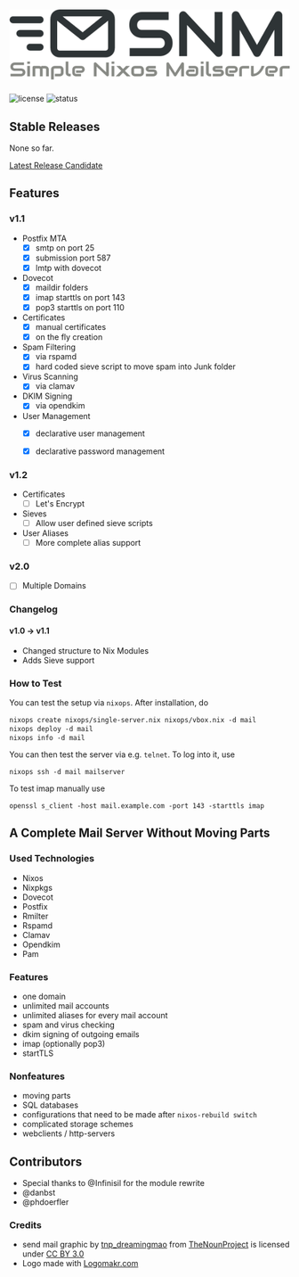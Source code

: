 # ![Simple Nixos MailServer][logo]
![license](https://img.shields.io/badge/license-GPL3-brightgreen.svg)
![status](https://travis-ci.org/r-raymond/nixos-mailserver.svg?branch=master)


## Stable Releases

None so far.

[Latest Release Candidate](https://github.com/r-raymond/nixos-mailserver/releases/latest)

## Features
### v1.1
 * Postfix MTA
    - [x] smtp on port 25
    - [x] submission port 587
    - [x] lmtp with dovecot
 * Dovecot
    - [x] maildir folders
    - [x] imap starttls on port 143
    - [x] pop3 starttls on port 110
 * Certificates
    - [x] manual certificates
    - [x] on the fly creation
 * Spam Filtering
    - [x] via rspamd
    - [x] hard coded sieve script to move spam into Junk folder
 * Virus Scanning
    - [x] via clamav
 * DKIM Signing
    - [x] via opendkim
 * User Management
    - [x] declarative user management
    - [x] declarative password management


### v1.2
  * Certificates
    - [ ] Let's Encrypt
  * Sieves
    - [ ] Allow user defined sieve scripts
  * User Aliases
    - [ ] More complete alias support

### v2.0
  * [ ] Multiple Domains

### Changelog

#### v1.0 -> v1.1
 * Changed structure to Nix Modules
 * Adds Sieve support

### How to Test

You can test the setup via `nixops`. After installation, do

```
nixops create nixops/single-server.nix nixops/vbox.nix -d mail
nixops deploy -d mail
nixops info -d mail
```

You can then test the server via e.g. `telnet`. To log into it, use

```
nixops ssh -d mail mailserver
```

To test imap manually use

```
openssl s_client -host mail.example.com -port 143 -starttls imap
```


## A Complete Mail Server Without Moving Parts

### Used Technologies
 * Nixos
 * Nixpkgs
 * Dovecot
 * Postfix
 * Rmilter
 * Rspamd
 * Clamav
 * Opendkim
 * Pam

### Features
 * one domain
 * unlimited mail accounts
 * unlimited aliases for every mail account
 * spam and virus checking
 * dkim signing of outgoing emails
 * imap (optionally pop3)
 * startTLS

### Nonfeatures
 * moving parts
 * SQL databases
 * configurations that need to be made after `nixos-rebuild switch`
 * complicated storage schemes
 * webclients / http-servers

## Contributors
 * Special thanks to @Infinisil for the module rewrite
 * @danbst
 * @phdoerfler


### Credits
 * send mail graphic by [tnp_dreamingmao](https://thenounproject.com/dreamingmao)
   from [TheNounProject](https://thenounproject.com/) is licensed under
   [CC BY 3.0](http://creativecommons.org/~/3.0/)
 * Logo made with [Logomakr.com](https://logomakr.com)

[logo]: logo/logo.png
